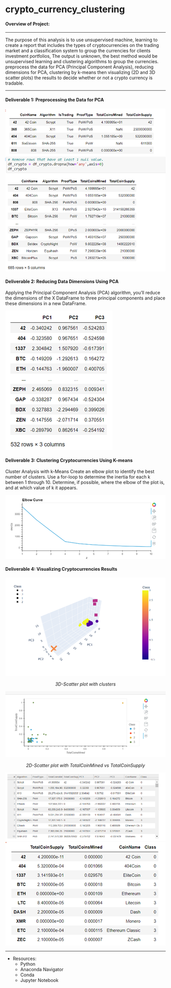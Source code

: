# crypto_currency_clustering
#### Overview of Project:
---

The purpose of this analysis is to use unsupervised machine, learning to create a report that includes the types of cryptocurrencies on the trading market and a classification system to group the currencies for clients investment portfolios, The output is unknown, the best method would be unsupervised learning and clustering algorithms to group the currencies.  preprocess the data for PCA (Principal Component Analysis), reducing dimensions for PCA, clustering by k-means then visualizing (2D and 3D scatter plots) the results to decide whether or not a crypto currency is tradable.

---

#### Deliverable 1: Preprocessing the Data for PCA

<img src="https://github.com/Tifarahani/cryptocurrency_clustering/blob/main/Resources/img/Deliv.1.1.png">
<img src="https://github.com/Tifarahani/cryptocurrency_clustering/blob/main/Resources/img/Deliv.1.2.png">

#### Deliverable 2: Reducing Data Dimensions Using PCA
Applying the Principal Component Analysis (PCA) algorithm, you’ll reduce the dimensions of the X DataFrame to three principal components and place these dimensions in a new DataFrame.

<img src="https://github.com/Tifarahani/cryptocurrency_clustering/blob/main/Resources/img/Deliv.2.1.png">

#### Deliverable 3: Clustering Cryptocurrencies Using K-means

Cluster Analysis with k-Means
Create an elbow plot to identify the best number of clusters. Use a for-loop to determine the inertia for each k between 1 through 10. Determine, if possible, where the elbow of the plot is, and at which value of k it appears.

<img src="https://github.com/Tifarahani/cryptocurrency_clustering/blob/main/Resources/img/Elbow_Curve.png">

#### Deliverable 4: Visualizing Cryptocurrencies Results

<p align="center">  
<img src="https://github.com/Tifarahani/cryptocurrency_clustering/blob/main/Resources/img/3D_Visual.png">
</p>
<p align="center">  
<i>3D-Scatter plot with clusters </i>
</p>
<p align="center">  
<img src="https://github.com/Tifarahani/cryptocurrency_clustering/blob/main/Resources/img/hv_scatter_plot.png">
</p>
<p align="center">  
<i>2D-Scatter plot with TotalCoinMined vs TotalCoinSupply </i>
</p>

<img src="https://github.com/Tifarahani/cryptocurrency_clustering/blob/main/Resources/img/Deliv.4.png">
<img src="https://github.com/Tifarahani/cryptocurrency_clustering/blob/main/Resources/img/Deliv.4.2.png">

---

* Resources:
  * Python
  * Anaconda Navigator 
  * Conda
  * Jupyter Notebook 
